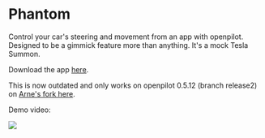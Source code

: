 # Phantom
Control your car's steering and movement from an app with openpilot. Designed to be a gimmick feature more than anything. It's a mock Tesla Summon.

Download the app [here](https://github.com/ShaneSmiskol/phantom-app/blob/master/phantom-app.apk?raw=true).

This is now outdated and only works on openpilot 0.5.12 (branch release2) on [Arne's fork here](https://github.com/arne182/openpilot).

Demo video:

[![](https://img.youtube.com/vi/ghNnBpcPG7g/0.jpg)](https://youtu.be/ghNnBpcPG7g?t=313)
